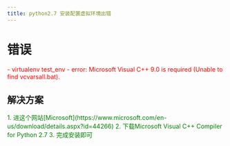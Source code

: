 ```yaml
---
title: python2.7 安装配置虚拟环境出错
---
```


# 错误
<font color=red>
- virtualenv test_env
- error: Microsoft Visual C++ 9.0 is required (Unable to find vcvarsall.bat).
</font>

## 解决方案
<font color=green>
1. 进这个网站[Microsoft](https://www.microsoft.com/en-us/download/details.aspx?id=44266)
2. 下载Microsoft Visual C++ Compiler for Python 2.7
3. 完成安装即可
</font>